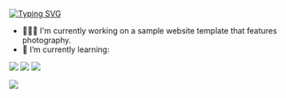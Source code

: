 <!-- **Kr1s7on/Kr1s7on** is a ✨ _special_ ✨ repository because its `README.md` (this file) appears on your GitHub profile. -->
<!-- Typing SVG from DenverCoder1/readme-typing-svg -->
[![Typing SVG](https://readme-typing-svg.demolab.com?font=Urbanist&weight=500&size=33&duration=3300&pause=200&color=9EF776&random=false&width=700&lines=Hi%2C+I'm+Kriston%2C+a+Y0+student+in+NYP.;Salut%2C+je+suis+Kriston%2C+un+%C3%A9tudiant+de+NYP.;Hallo%2C+ich+bin+Kriston%2C+Student+am+NYP)](https://git.io/typing-svg)

- 👨🏻‍💻 I'm currently working on a sample website template that features photography.
- 🌱 I’m currently learning:

<img src="https://img.shields.io/badge/HTML5-F16529?style=for-the-badge&logo=html5&logoColor=white" /> <img src="https://img.shields.io/badge/CSS3-1572B6?style=for-the-badge&logo=css3&logoColor=white" /> <img src="https://img.shields.io/badge/Python-239120?style=for-the-badge&logo=python&logoColor=white" />

![](https://komarev.com/ghpvc/?username=kr1s7on&color=green)
